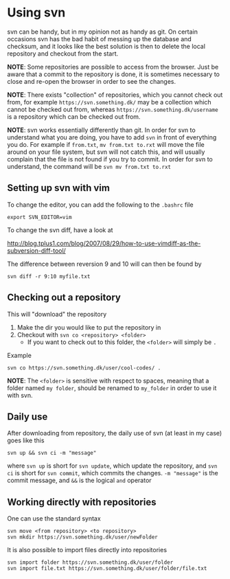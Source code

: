# Using svn

svn can be handy, but in my opinion not as handy as git. On certain occasions
svn has the bad habit of messing up the database and checksum, and it looks
like the best solution is then to delete the local repository and checkout from
the start.

**NOTE**: Some repositories are possible to access from the browser. Just be
aware that a commit to the repository is done, it is sometimes necessary to
close and re-open the browser in order to see the changes.

**NOTE**: There exists "collection" of repositories, which you cannot check out
from, for example `https://svn.something.dk/` may be a collection which cannot
be checked out from, whereas `https://svn.something.dk/username` is a
repository which can be checked out from.

**NOTE**: svn works essentially differently than git. In order for svn to
understand what you are doing, you have to add `svn` in front of everything you
do. For example if `from.txt`, `mv from.txt to.rxt` will move the file around
on your file system, but svn will not catch this, and will usually complain that
the file is not found if you try to commit. In order for svn to understand, the
command will be `svn mv from.txt to.rxt`

## Setting up svn with vim
To change the editor, you can add the following to the `.bashrc` file

```
export SVN_EDITOR=vim
```

To change the svn diff, have a look at

http://blog.tplus1.com/blog/2007/08/29/how-to-use-vimdiff-as-the-subversion-diff-tool/

The difference between reversion 9 and 10 will can then be found by

```
svn diff -r 9:10 myfile.txt
```

## Checking out a repository
This will "download" the repository
1. Make the dir you would like to put the repository in
2. Checkout with `svn co <repository> <folder>`
   * If you want to check out to this folder, the `<folder>` will simply be `.`

Example
```
svn co https://svn.something.dk/user/cool-codes/ .
```

**NOTE**: The `<folder>` is sensitive with respect to spaces, meaning that a
folder named `my folder`, should be renamed to `my_folder` in order to use it
with svn.

## Daily use
After downloading from repository, the daily use of svn (at least in my case)
goes like this

```
svn up && svn ci -m "message"
```

where `svn up` is short for `svn update`, which update the repository, and
`svn ci` is short for `svn commit`, which commits the changes. `-m "message"`
is the commit message, and `&&` is the logical `and` operator

## Working directly with repositories
One can use the standard syntax

```
svn move <from repository> <to repository>
svn mkdir https://svn.something.dk/user/newFolder
```

It is also possible to import files directly into repositories
```
svn import folder https://svn.something.dk/user/folder
svn import file.txt https://svn.something.dk/user/folder/file.txt
```
